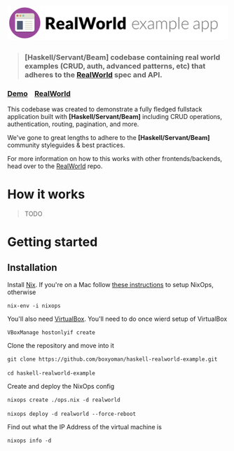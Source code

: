 # ![RealWorld Example App](logo.png)

> ### [Haskell/Servant/Beam] codebase containing real world examples (CRUD, auth, advanced patterns, etc) that adheres to the [RealWorld](https://github.com/gothinkster/realworld) spec and API.


### [Demo](https://github.com/gothinkster/realworld)&nbsp;&nbsp;&nbsp;&nbsp;[RealWorld](https://github.com/gothinkster/realworld)


This codebase was created to demonstrate a fully fledged fullstack application built with **[Haskell/Servant/Beam]** including CRUD operations, authentication, routing, pagination, and more.

We've gone to great lengths to adhere to the **[Haskell/Servant/Beam]** community styleguides & best practices.

For more information on how to this works with other frontends/backends, head over to the [RealWorld](https://github.com/gothinkster/realworld) repo.


# How it works

> TODO

# Getting started

## Installation

Install [Nix](https://nixos.org/nix/). If you're on a Mac follow
[these instructions](https://medium.com/@zw3rk/provisioning-a-nixos-server-from-macos-d36055afc4ad)
to setup NixOps, otherwise

    nix-env -i nixops

You'll also need [VirtualBox](https://www.virtualbox.org). You'll need to do
once wierd setup of VirtualBox

    VBoxManage hostonlyif create

Clone the repository and move into it

    git clone https://github.com/boxyoman/haskell-realworld-example.git

    cd haskell-realworld-example

Create and deploy the NixOps config

    nixops create ./ops.nix -d realworld

    nixops deploy -d realworld --force-reboot

Find out what the IP Address of the virtual machine is

    nixops info -d
